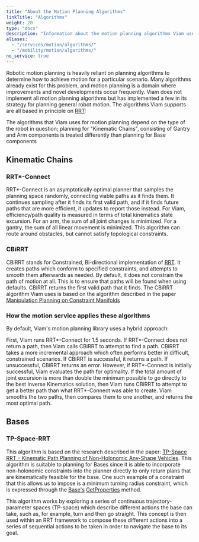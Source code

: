 ```yaml
---
title: "About the Motion Planning Algorithms"
linkTitle: "Algorithms"
weight: 20
type: "docs"
description: "Information about the motion planning algorithms Viam uses."
aliases:
  - "/services/motion/algorithms/"
  - "/mobility/motion/algorithms/"
no_service: true
---
```


Robotic motion planning is heavily reliant on planning algorithms to determine how to achieve motion for a particular scenario.
Many algorithms already exist for this problem, and motion planning is a domain where improvements and novel developments occur frequently.
Viam does not implement all motion planning algorithms but has implemented a few in its strategy for planning general robot motion.
The algorithms Viam supports are all based in principle on [RRT](https://en.wikipedia.org/wiki/Rapidly-exploring_random_tree):

The algorithms that Viam uses for motion planning depend on the type of the robot in question; planning for "Kinematic Chains", consisting of Gantry and Arm components is treated differently than planning for Base components

## Kinematic Chains

### RRT\*-Connect

RRT\*-Connect is an asymptotically optimal planner that samples the planning space randomly, connecting viable paths as it finds them.
It continues sampling after it finds its first valid path, and if it finds future paths that are more efficient, it updates to report those instead.
For Viam, efficiency/path quality is measured in terms of total kinematics state excursion.
For an arm, the sum of all joint changes is minimized.
For a gantry, the sum of all linear movement is minimized.
This algorithm can route around obstacles, but cannot satisfy topological constraints.

### CBiRRT

CBiRRT stands for Constrained, Bi-directional implementation of [RRT](https://en.wikipedia.org/wiki/Rapidly-exploring_random_tree).
It creates paths which conform to specified constraints, and attempts to smooth them afterwards as needed.
By default, it does not constrain the path of motion at all.
This is to ensure that paths will be found when using defaults.
CBiRRT returns the first valid path that it finds.
The CBiRRT algorithm Viam uses is based on the algorithm described in the paper [Manipulation Planning on Constraint Manifolds](https://www.ri.cmu.edu/pub_files/2009/5/berenson_dmitry_2009_2.pdf)

### How the motion service applies these algorithms

By default, Viam's motion planning library uses a hybrid approach:

First, Viam runs RRT*-Connect for 1.5 seconds.
If RRT*-Connect does not return a path, then Viam calls CBiRRT to attempt to find a path.
CBiRRT takes a more incremental approach which often performs better in difficult, constrained scenarios.
If CBiRRT is successful, it returns a path.
If unsuccessful, CBiRRT returns an error.
However, if RRT*-Connect is initially successful, Viam evaluates the path for optimality.
If the total amount of joint excursion is more than double the minimum possible to go directly to the best Inverse Kinematics solution, then Viam runs CBiRRT to attempt to get a better path than what RRT*-Connect was able to create.
Viam smooths the two paths, then compares them to one another, and returns the most optimal path.

## Bases

### TP-Space-RRT

This algorithm is based on the research described in the paper: [TP-Space RRT – Kinematic Path Planning of Non-Holonomic Any-Shape Vehicles](https://www.researchgate.net/publication/275584014_TP-Space_RRT_-_Kinematic_Path_Planning_of_Non-Holonomic_Any-Shape_Vehicles). This algorithm is suitable to planning for Bases since it is able to incorporate non-holonomic constraints into the planner directly to only return plans that are kinematically feasible for the base.  One such example of a constraint that this allows us to impose is a minimum turning radius constraint, which is expressed through the [Base's](/components/base/) [GetProperties](https://docs.viam.com/components/base/#getproperties) method.  

This algorithm works by exploring a series of continuous trajectory-parameter spaces (TP-space) which describe different actions the base can take, such as, for example, turn and then go straight.
This concept is then used within an RRT framework to compose these different actions into a series of sequential actions to be taken in order to navigate the base to its goal.  